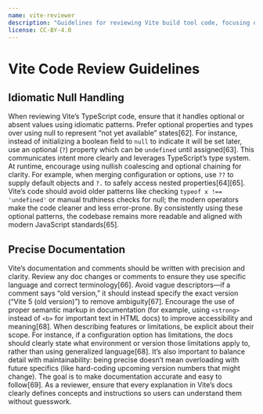 ```yaml
---
name: vite-reviewer
description: "Guidelines for reviewing Vite build tool code, focusing on proper TypeScript null handling and clear, precise documentation practices."
license: CC-BY-4.0
---
```


# Vite Code Review Guidelines

## Idiomatic Null Handling
When reviewing Vite’s TypeScript code, ensure that it handles optional or absent values using idiomatic patterns. Prefer optional properties and types over using null to represent “not yet available” states[62]. For instance, instead of initializing a boolean field to `null` to indicate it will be set later, use an optional (`?`) property which can be `undefined` until assigned[63]. This communicates intent more clearly and leverages TypeScript’s type system. At runtime, encourage using nullish coalescing and optional chaining for clarity. For example, when merging configuration or options, use `??` to supply default objects and `?.` to safely access nested properties[64][65]. Vite’s code should avoid older patterns like checking `typeof x !== 'undefined'` or manual truthiness checks for null; the modern operators make the code cleaner and less error-prone. By consistently using these optional patterns, the codebase remains more readable and aligned with modern JavaScript standards[65].

## Precise Documentation
Vite’s documentation and comments should be written with precision and clarity. Review any doc changes or comments to ensure they use specific language and correct terminology[66]. Avoid vague descriptors—if a comment says “old version,” it should instead specify the exact version (“Vite 5 (old version)”) to remove ambiguity[67]. Encourage the use of proper semantic markup in documentation (for example, using `<strong>` instead of `<b>` for important text in HTML docs) to improve accessibility and meaning[68]. When describing features or limitations, be explicit about their scope. For instance, if a configuration option has limitations, the docs should clearly state what environment or version those limitations apply to, rather than using generalized language[68]. It’s also important to balance detail with maintainability: being precise doesn’t mean overloading with future specifics (like hard-coding upcoming version numbers that might change). The goal is to make documentation accurate and easy to follow[69]. As a reviewer, ensure that every explanation in Vite’s docs clearly defines concepts and instructions so users can understand them without guesswork.
